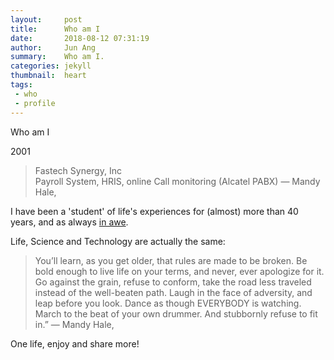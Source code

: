 ```yaml
---
layout:     post
title:      Who am I
date:       2018-08-12 07:31:19
author:     Jun Ang
summary:    Who am I.
categories: jekyll
thumbnail:  heart
tags:
 - who
 - profile
---
```


Who am I

2001
> Fastech Synergy, Inc<BR>Payroll System, HRIS, online Call monitoring (Alcatel PABX)
― Mandy Hale,


I have been a 'student' of life's experiences for (almost) more than 40 years, and as always [in awe][2].

Life, Science and Technology are actually the same:

> You’ll learn, as you get older, that rules are made to be broken. Be bold enough to live life on your terms, and never, ever apologize for it. Go against the grain, refuse to conform, take the road less traveled instead of the well-beaten path. Laugh in the face of adversity, and leap before you look. Dance as though EVERYBODY is watching. March to the beat of your own drummer. And stubbornly refuse to fit in.”
― Mandy Hale,

One life, enjoy and share more!

[1]: http://junang3.github.io/
[2]: http://idioms.thefreedictionary.com/in+awe
